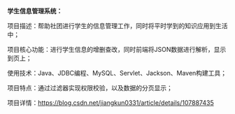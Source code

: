 **学生信息管理系统：**

项目描述：帮助社团进行学生的信息管理工作，同时将平时学到的知识应用到生活中；

项目核心功能：进行学生信息的增删查改，同时前端将JSON数据进行解析，显示到页上；

使用技术：Java、JDBC编程、MySQL、Servlet、Jackson、Maven构建工具；

项目特点：通过过滤器实现权限校验，以及数据的分页显示；

项目详情：https://blog.csdn.net/jiangkun0331/article/details/107887435

